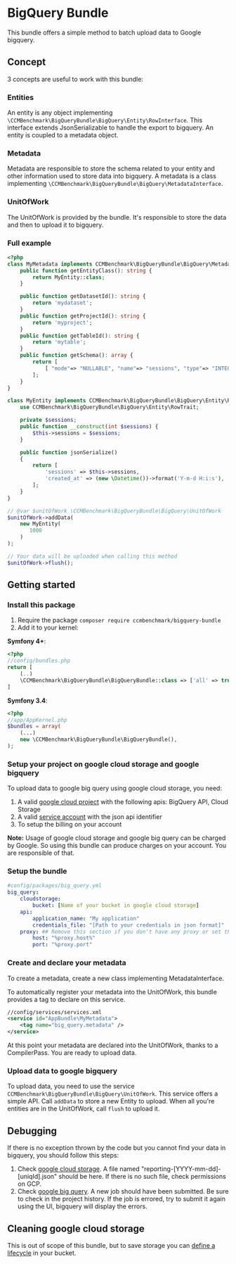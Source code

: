 # BigQuery Bundle

This bundle offers a simple method to batch upload data to Google bigquery.


## Concept

3 concepts are useful to work with this bundle:

### Entities
An entity is any object implementing `\CCMBenchmark\BigQueryBundle\BigQuery\Entity\RowInterface`.
This interface extends JsonSerializable to handle the export to bigquery.
An entity is coupled to a metadata object.

### Metadata
Metadata are responsible to store the schema related to your entity and other information used to store data into bigquery.
A metadata is a class implementing `\CCMBenchmark\BigQueryBundle\BigQuery\MetadataInterface`.

### UnitOfWork
The UnitOfWork is provided by the bundle.
It's responsible to store the data and then to upload it to bigquery.

### Full example

```php
<?php
class MyMetadata implements CCMBenchmark\BigQueryBundle\BigQuery\MetadataInterface {
    public function getEntityClass(): string {
        return MyEntity::class;
    }

    public function getDatasetId(): string {
        return 'mydataset';
    }
    public function getProjectId(): string {
        return 'myproject';
    }
    public function getTableId(): string {
        return 'mytable';
    }
    public function getSchema(): array {
        return [
            [ "mode"=> "NULLABLE", "name"=> "sessions", "type"=> "INTEGER" ]
        ];
    }
}

class MyEntity implements CCMBenchmark\BigQueryBundle\BigQuery\Entity\RowInterface {
    use CCMBenchmark\BigQueryBundle\BigQuery\Entity\RowTrait;

    private $sessions;
    public function __construct(int $sessions) {
        $this->sessions = $sessions;
    }

    public function jsonSerialize()
    {
        return [
            'sessions' => $this->sessions,
            'created_at' => (new \Datetime())->format('Y-m-d H:i:s'),
        ];
    }
}

// @var $unitOfWork \CCMBenchmark\BigQueryBundle\BigQuery\UnitOfWork
$unitOfWork->addData(
    new MyEntity(
       1000
    )
);

// Your data will be uploaded when calling this method
$unitOfWork->flush();
```

## Getting started

### Install this package

1. Require the package `composer require ccmbenchmark/bigquery-bundle`
2. Add it to your kernel:

**Symfony 4+**:

```php
<?php
//config/bundles.php
return [
    (..)
    \CCMBenchmark\BigQueryBundle\BigQueryBundle::class => ['all' => true]
]
```

**Symfony 3.4**:

```php
<?php
//app/AppKernel.php
$bundles = array(
    (...)
    new \CCMBenchmark\BigQueryBundle\BigQueryBundle(),
);
```

### Setup your project on google cloud storage and google bigquery

To upload data to google big query using google cloud storage, you need:

1. A valid [google cloud project](https://console.cloud.google.com/) with the following apis: BigQuery API, Cloud Storage
2. A valid [service account](https://cloud.google.com/iam/docs/creating-managing-service-accounts) with the json api identifier
3. To setup the billing on your account

**Note:** Usage of google cloud storage and google big query can be charged by Google.
So using this bundle can produce charges on your account. You are responsible of that.


### Setup the bundle

```yml
#config/packages/big_query.yml
big_query:
    cloudstorage:
        bucket: [Name of your bucket in google cloud storage]
    api:
        application_name: "My application"
        credentials_file: "[Path to your credentials in json format]"
    proxy: ## Remove this section if you don't have any proxy or set the values to "~"
        host: "%proxy.host%"
        port: "%proxy.port"
```

### Create and declare your metadata
To create a metadata, create a new class implementing MetadataInterface.

To automatically register your metadata into the UnitOfWork, this bundle provides a tag to declare on this service.

```xml
//config/services/services.xml
<service id="AppBundle\MyMetadata">
    <tag name="big_query.metadata" />
</service>
```

At this point your metadata are declared into the UnitOfWork, thanks to a CompilerPass.
You are ready to upload data.

### Upload data to google bigquery
To upload data, you need to use the service `CCMBenchmark\BigQueryBundle\BigQuery\UnitOfWork`.
This service offers a simple API. Call `addData` to store a new Entity to upload.
When all you're entities are in the UnitOfWork, call `flush` to upload it.

## Debugging
If there is no exception thrown by the code but you cannot find your data in bigquery, you should follow this steps:

1. Check [google cloud storage](https://console.cloud.google.com/storage/browser).
A file named "reporting-[YYYY-mm-dd]-[uniqId].json" should be here. If there is no such file, check permissions on GCP.
2. Check [google big query](https://console.cloud.google.com/bigquery).
A new job should have been submitted. Be sure to check in the project history. If the job is errored, try to submit it again using the UI, bigquery will display the errors.

## Cleaning google cloud storage
This is out of scope of this bundle, but to save storage you can [define a lifecycle](https://cloud.google.com/storage/docs/lifecycle) in your bucket.
